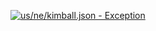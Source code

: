 [![us/ne/kimball.json - Exception](https://img.shields.io/badge/us/ne/kimball.json-Exception-red)](https://github.com/openaddresses/openaddresses/tree/master/sources/us/ne/kimball.json)